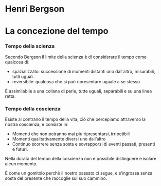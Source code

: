 # Henri Bergson

# La concezione del tempo

### Tempo della scienza

Secondo Bergson il limite della scienza è di considerare il tempo come qualcosa di:

- spazializzato: successione di momenti distanti uno dall’altro, misurabili, tutti uguali.
- reversibile: qualcosa che si può ripresentare uguale a se stesso

È assimilabile a una collana di perle, tutte uguali, separabili e su una linea retta.

### Tempo della coscienza

Esiste al contrario il tempo della vita, ciò che percepiamo attraverso la nostra coscienza, e consiste in:

- Momenti che non potranno mai più ripresentarsi, irripetibili
- Momenti qualitativamente diversi uno dall’altro
- Continuo scorrere senza sosta e sovrapporsi di eventi passati, presenti e futuri.

Nella durata del tempo della coscienza non è possibile distinguere e isolare alcun momento.

È come un gomitolo perchè il nostro passato ci segue, e s’ingrossa senza sosta del presente che raccoglie sul suo cammino.